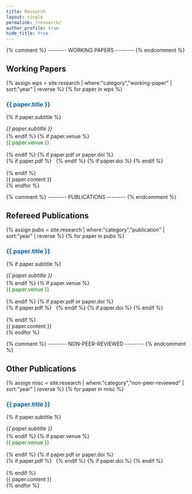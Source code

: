 ```yaml
---
title: Research
layout: single
permalink: /research/
author_profile: true
hide_title: true
---
```


<style>
  /* hide the big “Research” banner */
  .page__title { display: none; }

  /* 1) make paper titles blue */
  .paper-title {
    color: #0066cc;
    text-decoration: none;
    cursor: default;
  }

  /* 2) make venue line green */
  .paper-venue {
    color: green;
    font-size: 0.9rem !important;
    margin: 0 0 1rem 0;
  }

  /* 3) shrink the abstract text */
  .paper-abstract {
    font-size: 0.9rem;
    margin-bottom: 1.5rem;
    /* ensure the “Abstract:” prefix sits on the same line as the first sentence */
    display: inline-block;
  }

  /* 3a) prepend “Abstract:” to every abstract container except indicated */
  .paper-abstract:not(.no-prefix)::before {
    content: "Abstract: ";
    font-weight: bold;
  }

  /* 4) make subtitles match the abstract’s font size */
  .paper-sub {
    margin: 0 0 0.25rem 0 !important;
    font-style: italic;
    font-size: 0.9rem !important;
  }

  /* 5) space below PDF/DOI links */
  .paper-links {
    margin: 0 0 1rem 0;
  }

  /* 6) style the icon links with a bit of horizontal spacing */
  .paper-link-icon {
    margin-right: 0.5rem; /* small gap between icons */
  }
  .paper-link-icon:last-child {
    margin-right: 0;
  }

  /* hide visually-hidden text */
  .visually-hidden {
    border: 0;
    clip: rect(0 0 0 0);
    height: 1px;
    margin: -1px;
    overflow: hidden;
    padding: 0;
    position: absolute;
    width: 1px;
    white-space: nowrap;
  }
</style>

{% comment %} --------  WORKING PAPERS -------- {% endcomment %}
## Working Papers
{% assign wps = site.research | where:"category","working-paper" | sort:"year" | reverse %}
{% for paper in wps %}
### <span class="paper-title">{{ paper.title }}</span>
{% if paper.subtitle %}
<p class="paper-sub">{{ paper.subtitle }}</p>
{% endif %}
{% if paper.venue %}
<p class="paper-venue">{{ paper.venue }}</p>
{% endif %}
{% if paper.pdf or paper.doi %}
<p class="paper-links">
  {% if paper.pdf %}
    <a href="{{ paper.pdf }}" target="_blank" class="paper-link-icon">
      <i class="fas fa-file-pdf"></i>
      <span class="visually-hidden">PDF</span>
    </a>
  {% endif %}
  {% if paper.doi %}
    <a href="{{ paper.doi }}" target="_blank" class="paper-link-icon">
      <i class="fas fa-external-link-alt"></i>
      <span class="visually-hidden">DOI</span>
    </a>
  {% endif %}
</p>
{% endif %}

<div class="paper-abstract{% if paper.no_abstract_prefix %} no-prefix{% endif %}">
  {{ paper.content }}
</div>
{% endfor %}

{% comment %} --------  PUBLICATIONS -------- {% endcomment %}
## Refereed Publications
{% assign pubs = site.research | where:"category","publication" | sort:"year" | reverse %}
{% for paper in pubs %}
### <span class="paper-title">{{ paper.title }}</span>
{% if paper.subtitle %}
<p class="paper-sub">{{ paper.subtitle }}</p>
{% endif %}
{% if paper.venue %}
<p class="paper-venue">{{ paper.venue }}</p>
{% endif %}
{% if paper.pdf or paper.doi %}
<p class="paper-links">
  {% if paper.pdf %}
    <a href="{{ paper.pdf }}" target="_blank" class="paper-link-icon">
      <i class="fas fa-file-pdf"></i>
      <span class="visually-hidden">PDF</span>
    </a>
  {% endif %}
  {% if paper.doi %}
    <a href="{{ paper.doi }}" target="_blank" class="paper-link-icon">
      <i class="fas fa-external-link-alt"></i>
      <span class="visually-hidden">DOI</span>
    </a>
  {% endif %}
</p>
{% endif %}

<div class="paper-abstract{% if paper.no_abstract_prefix %} no-prefix{% endif %}">
  {{ paper.content }}
</div>
{% endfor %}

{% comment %} --------  NON-PEER-REVIEWED -------- {% endcomment %}
## Other Publications
{% assign misc = site.research | where:"category","non-peer-reviewed" | sort:"year" | reverse %}
{% for paper in misc %}
### <span class="paper-title">{{ paper.title }}</span>
{% if paper.subtitle %}
<p class="paper-sub">{{ paper.subtitle }}</p>
{% endif %}
{% if paper.venue %}
<p class="paper-venue">{{ paper.venue }}</p>
{% endif %}
{% if paper.pdf or paper.doi %}
<p class="paper-links">
  {% if paper.pdf %}
    <a href="{{ paper.pdf }}" target="_blank" class="paper-link-icon">
      <i class="fas fa-file-pdf"></i>
      <span class="visually-hidden">PDF</span>
    </a>
  {% endif %}
  {% if paper.doi %}
    <a href="{{ paper.doi }}" target="_blank" class="paper-link-icon">
      <i class="fas fa-external-link-alt"></i>
      <span class="visually-hidden">DOI</span>
    </a>
  {% endif %}
</p>
{% endif %}

<div class="paper-abstract{% if paper.no_abstract_prefix %} no-prefix{% endif %}">
  {{ paper.content }}
</div>
{% endfor %}
